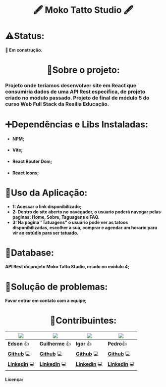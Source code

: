<h1 align='center'>🖋️ Moko Tatto Studio 🖋️</h1>

<h1> ⚠️Status: </h1>
<h4>🚧 Em construção.</h4>

<h1 align='center'>📃Sobre o projeto:</h1>

<h3>Projeto onde teríamos desenvolver site em React que consumiria dados de uma API Rest especifica, de projeto criado no módulo passado. Projeto de final de módulo 5 do curso Web Full Stack da Resilia Educação.</h3>

<h1> ➕Dependências e Libs Instaladas:</h1>
<ul>
<li><h4>NPM;</h4></li>
<li><h4>Vite;</h4></li>
<li><h4>React Router Dom;</h4></li>
<li><h4>React Icons;</h4></li>
</ul>


<h1> 🚀Uso da Aplicação:</h1>
<ul>
<li><strong>1: Acessar o link disponibilizado;</strong></li>
<li><strong>2: Dentro do site aberto no navegador, o usuario poderá navegar pelas paginas: Home, Sobre, Taguagens e FAQ.</strong></li>
<li><strong>3: Na página "Tatuagens" o usuário pode ver as tatoos disponibilizadas, escolher a sua, comprar e agendar um horario para vir ao estúdio para ser tatuado.</strong></li>
</ul>


<h1> 🧱Database:</h1>
<h4> API Rest do projeto Moko Tatto Studio, criado no módulo 4;</h4>

<h1> 🤕Solução de problemas:</h1>
<h4> Favor entrar em contato com a equipe;</h4>

<h1 align='center'> 👷Contribuintes:</h1>

| ![](https://github.com/Edson-7728.png)  | ![](https://github.com/Dev-DaMata.png) | ![](https://github.com/igorsans.png) | ![](https://github.com/Garridopedro.png) 
| ------------- | ------------- | -------------- | -------------- |
|  **Edson** 👍 | **Guilherme** 👍 | **Igor** 👍 | **Pedro**👍 |
| **[Github](https://github.com/Edson-7728)** 💻  | **[Github](https://github.com/Dev-DaMata)** 💻  | **[Github](https://github.com/igorsans)** 💻  | **[Github](https://github.com/Garridopedro)** 💻  |
| **[Linkedin](https://www.linkedin.com/in/edson-vieira7728/)** 💻 | **[Linkedin](https://www.linkedin.com/in/guilhermecordeirodamata/)** 💻 | **[Linkedin](https://www.linkedin.com/in/devsantos/)** 💻 | **[Linkedin](https://www.linkedin.com/in/pedro-garrido-1a8482205)** 💻 |
<h4> Licença:</h4>